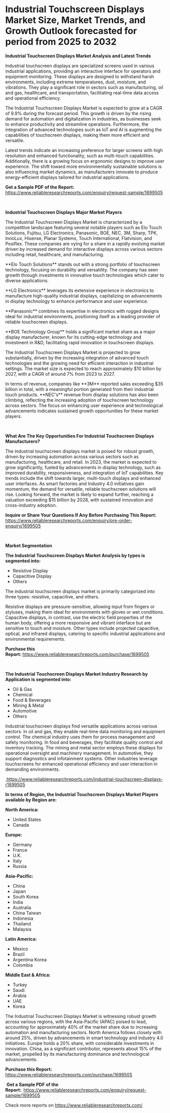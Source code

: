 <p><h1>Industrial Touchscreen Displays Market Size, Market Trends, and Growth Outlook forecasted for period from 2025 to 2032</h1></p><p><strong>Industrial Touchscreen Displays Market Analysis and Latest Trends</strong></p>
<p><p>Industrial touchscreen displays are specialized screens used in various industrial applications, providing an interactive interface for operators and equipment monitoring. These displays are designed to withstand harsh environments, including extreme temperatures, dust, moisture, and vibrations. They play a significant role in sectors such as manufacturing, oil and gas, healthcare, and transportation, facilitating real-time data access and operational efficiency.</p><p>The Industrial Touchscreen Displays Market is expected to grow at a CAGR of 9.9% during the forecast period. This growth is driven by the rising demand for automation and digitalization in industries, as businesses seek to enhance productivity and streamline operations. Furthermore, the integration of advanced technologies such as IoT and AI is augmenting the capabilities of touchscreen displays, making them more efficient and versatile.</p><p>Latest trends indicate an increasing preference for larger screens with high resolution and enhanced functionality, such as multi-touch capabilities. Additionally, there is a growing focus on ergonomic designs to improve user experience. The shift toward more environmentally sustainable solutions is also influencing market dynamics, as manufacturers innovate to produce energy-efficient displays tailored for industrial applications.</p></p>
<p><strong>Get a Sample PDF of the Report:&nbsp;</strong> <a href="https://www.reliableresearchreports.com/enquiry/request-sample/1699505?utm_campaign=2463&utm_medium=2&utm_source=Github&utm_content=ia&utm_term=12022025&utm_id=industrial-touchscreen-displays">https://www.reliableresearchreports.com/enquiry/request-sample/1699505</a></p>
<p>&nbsp;</p>
<p><strong>Industrial Touchscreen Displays Major Market Players</strong></p>
<p><p>The Industrial Touchscreen Displays Market is characterized by a competitive landscape featuring several notable players such as Elo Touch Solutions, Fujitsu, LG Electronics, Panasonic, BOE, NEC, 3M, Sharp, TPK, InnoLux, Hisense, Planar Systems, Touch International, Flatvision, and Posiflex. These companies are vying for a share in a rapidly evolving market driven by increased demand for interactive displays across various sectors including retail, healthcare, and manufacturing.</p><p>**Elo Touch Solutions** stands out with a strong portfolio of touchscreen technology, focusing on durability and versatility. The company has seen growth through investments in innovative touch technologies which cater to diverse applications. </p><p>**LG Electronics** leverages its extensive experience in electronics to manufacture high-quality industrial displays, capitalizing on advancements in display technology to enhance performance and user experience.</p><p>**Panasonic** combines its expertise in electronics with rugged designs ideal for industrial environments, positioning itself as a leading provider of reliable touchscreen displays. </p><p>**BOE Technology Group** holds a significant market share as a major display manufacturer, known for its cutting-edge technology and investment in R&D, facilitating rapid innovation in touchscreen displays.</p><p>The Industrial Touchscreen Displays Market is projected to grow substantially, driven by the increasing integration of advanced touch technologies and the growing need for efficient interaction in industrial settings. The market size is expected to reach approximately $10 billion by 2027, with a CAGR of around 7% from 2023 to 2027.</p><p>In terms of revenue, companies like **3M** reported sales exceeding $35 billion in total, with a meaningful portion generated from their industrial touch products. **NEC's** revenue from display solutions has also been climbing, reflecting the increasing adoption of touchscreen technology across sectors. The focus on enhancing user experience and technological advancements indicates sustained growth opportunities for these market players.</p></p>
<p>&nbsp;</p>
<p><strong>What Are The Key Opportunities For Industrial Touchscreen Displays Manufacturers?</strong></p>
<p><p>The industrial touchscreen displays market is poised for robust growth, driven by increasing automation across various sectors such as manufacturing, healthcare, and retail. In 2023, the market is expected to grow significantly, fueled by advancements in display technology, such as improved durability, responsiveness, and integration of IoT capabilities. Key trends include the shift towards larger, multi-touch displays and enhanced user interfaces. As smart factories and Industry 4.0 initiatives gain momentum, the demand for versatile, reliable touchscreen solutions will rise. Looking forward, the market is likely to expand further, reaching a valuation exceeding $15 billion by 2028, with sustained innovation and cross-industry adoption.</p></p>
<p><strong>Inquire or Share Your Questions If Any Before Purchasing This Report:</strong> <a href="https://www.reliableresearchreports.com/enquiry/pre-order-enquiry/1699505?utm_campaign=2463&utm_medium=2&utm_source=Github&utm_content=ia&utm_term=12022025&utm_id=industrial-touchscreen-displays">https://www.reliableresearchreports.com/enquiry/pre-order-enquiry/1699505</a></p>
<p>&nbsp;</p>
<p><strong>Market Segmentation</strong></p>
<p><strong>The Industrial Touchscreen Displays Market Analysis by types is segmented into:</strong></p>
<p><ul><li>Resistive Display</li><li>Capacitive Display</li><li>Others</li></ul></p>
<p><p>The industrial touchscreen displays market is primarily categorized into three types: resistive, capacitive, and others. </p><p>Resistive displays are pressure-sensitive, allowing input from fingers or styluses, making them ideal for environments with gloves or wet conditions. Capacitive displays, in contrast, use the electric field properties of the human body, offering a more responsive and vibrant interface but are sensitive to touch and moisture. Other types include projected capacitive, optical, and infrared displays, catering to specific industrial applications and environmental requirements.</p></p>
<p><strong>Purchase this Report:&nbsp;</strong><a href="https://www.reliableresearchreports.com/purchase/1699505?utm_campaign=2463&utm_medium=2&utm_source=Github&utm_content=ia&utm_term=12022025&utm_id=industrial-touchscreen-displays">https://www.reliableresearchreports.com/purchase/1699505</a></p>
<p>&nbsp;</p>
<p><strong>The Industrial Touchscreen Displays Market Industry Research by Application is segmented into:</strong></p>
<p><ul><li>Oil & Gas</li><li>Chemical</li><li>Food & Beverages</li><li>Mining & Metal</li><li>Automotive</li><li>Others</li></ul></p>
<p><p>Industrial touchscreen displays find versatile applications across various sectors. In oil and gas, they enable real-time data monitoring and equipment control. The chemical industry uses them for process management and safety monitoring. In food and beverages, they facilitate quality control and inventory tracking. The mining and metal sector employs these displays for operational oversight and machinery management. In automotive, they support diagnostics and infotainment systems. Other industries leverage touchscreens for enhanced operational efficiency and user interaction in demanding environments.</p></p>
<p><a href="https://www.reliableresearchreports.com/industrial-touchscreen-displays-r1699505?utm_campaign=2463&utm_medium=2&utm_source=Github&utm_content=ia&utm_term=12022025&utm_id=industrial-touchscreen-displays">&nbsp;https://www.reliableresearchreports.com/industrial-touchscreen-displays-r1699505</a></p>
<p><strong>In terms of Region, the Industrial Touchscreen Displays Market Players available by Region are:</strong></p>
<p>
    <p> <strong> North America: </strong>
        <ul>
            <li>United States</li>
            <li>Canada</li>
        </ul>
        </p> 
    <p> <strong> Europe: </strong>
        <ul>
            <li>Germany</li>
            <li>France</li>
            <li>U.K.</li>
            <li>Italy</li>
            <li>Russia</li>
        </ul>
        </p> 
    <p> <strong> Asia-Pacific: </strong>
        <ul>
            <li>China</li>
            <li>Japan</li>
            <li>South Korea</li>
            <li>India</li>
            <li>Australia</li>
            <li>China Taiwan</li>
            <li>Indonesia</li>
            <li>Thailand</li>
            <li>Malaysia</li>
        </ul>
        </p> 
    <p> <strong> Latin America: </strong>
        <ul>
            <li>Mexico</li>
            <li>Brazil</li>
            <li>Argentina Korea</li>
            <li>Colombia</li>
        </ul>
        </p> 
    <p> <strong> Middle East & Africa: </strong>
        <ul>
            <li>Turkey</li>
            <li>Saudi</li>
            <li>Arabia</li>
            <li>UAE</li>
            <li>Korea</li>
        </ul>
    </p>
    </p>
<p><p>The Industrial Touchscreen Displays Market is witnessing robust growth across various regions, with the Asia-Pacific (APAC) poised to lead, accounting for approximately 40% of the market share due to increasing automation and manufacturing sectors. North America follows closely with around 25%, driven by advancements in smart technology and industry 4.0 initiatives. Europe holds a 20% share, with considerable investments in innovation. China, as a significant contributor, represents about 15% of the market, propelled by its manufacturing dominance and technological advancements.</p></p>
<p><strong>Purchase this Report: </strong><a href="https://www.reliableresearchreports.com/purchase/1699505?utm_campaign=2463&utm_medium=2&utm_source=Github&utm_content=ia&utm_term=12022025&utm_id=industrial-touchscreen-displays">https://www.reliableresearchreports.com/purchase/1699505</a></p>
<p>&nbsp;<strong>Get a Sample PDF of the Report:&nbsp;&nbsp;</strong><a href="https://www.reliableresearchreports.com/enquiry/request-sample/1699505?utm_campaign=2463&utm_medium=2&utm_source=Github&utm_content=ia&utm_term=12022025&utm_id=industrial-touchscreen-displays">https://www.reliableresearchreports.com/enquiry/request-sample/1699505</a></p>
<p><strong></strong></p>
<p>Check more reports on <a href="https://www.reliableresearchreports.com/?utm_campaign=2463&utm_medium=2&utm_source=Github&utm_content=ia&utm_term=12022025&utm_id=industrial-touchscreen-displays">https://www.reliableresearchreports.com/</a></p>